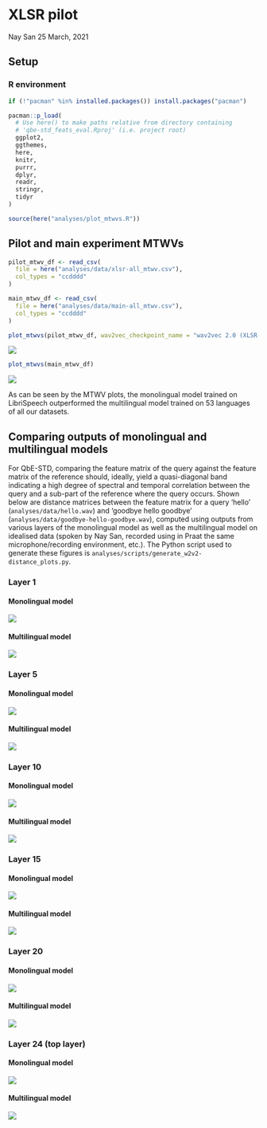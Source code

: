 XLSR pilot
================
Nay San
25 March, 2021

## Setup

### R environment

``` r
if (!"pacman" %in% installed.packages()) install.packages("pacman")

pacman::p_load(
  # Use here() to make paths relative from directory containing
  # 'qbe-std_feats_eval.Rproj' (i.e. project root)
  ggplot2,
  ggthemes,
  here,
  knitr,
  purrr,
  dplyr,
  readr,
  stringr,
  tidyr
)

source(here("analyses/plot_mtwvs.R"))
```

## Pilot and main experiment MTWVs

``` r
pilot_mtwv_df <- read_csv(
  file = here("analyses/data/xlsr-all_mtwv.csv"),
  col_types = "ccdddd"
)

main_mtwv_df <- read_csv(
  file = here("analyses/data/main-all_mtwv.csv"),
  col_types = "ccdddd"
)
```

``` r
plot_mtwvs(pilot_mtwv_df, wav2vec_checkpoint_name = "wav2vec 2.0 (XLSR-53)")
```

![](xlsr-pilot_files/figure-gfm/Pilot%20MTWVs%20plot-1.png)<!-- -->

``` r
plot_mtwvs(main_mtwv_df)
```

![](xlsr-pilot_files/figure-gfm/Main%20MTWVs%20plot-1.png)<!-- -->

As can be seen by the MTWV plots, the monolingual model trained on
LibriSpeech outperformed the multilingual model trained on 53 languages
of all our datasets.

## Comparing outputs of monolingual and multilingual models

For QbE-STD, comparing the feature matrix of the query against the
feature matrix of the reference should, ideally, yield a quasi-diagonal
band indicating a high degree of spectral and temporal correlation
between the query and a sub-part of the reference where the query
occurs. Shown below are distance matrices between the feature matrix for
a query ‘hello’ (`analyses/data/hello.wav`) and ‘goodbye hello goodbye’
(`analyses/data/goodbye-hello-goodbye.wav`), computed using outputs from
various layers of the monolingual model as well as the multilingual
model on idealised data (spoken by Nay San, recorded using in Praat the
same microphone/recording environment, etc.). The Python script used to
generate these figures is
`analyses/scripts/generate_w2v2-distance_plots.py`.

### Layer 1

#### Monolingual model

![](xlsr-pilot_files/mono-T1.png)

#### Multilingual model

![](xlsr-pilot_files/xlsr-T1.png)

### Layer 5

#### Monolingual model

![](xlsr-pilot_files/mono-T5.png)

#### Multilingual model

![](xlsr-pilot_files/xlsr-T5.png)

### Layer 10

#### Monolingual model

![](xlsr-pilot_files/mono-T10.png)

#### Multilingual model

![](xlsr-pilot_files/xlsr-T10.png)

### Layer 15

#### Monolingual model

![](xlsr-pilot_files/mono-T15.png)

#### Multilingual model

![](xlsr-pilot_files/xlsr-T15.png)

### Layer 20

#### Monolingual model

![](xlsr-pilot_files/mono-T20.png)

#### Multilingual model

![](xlsr-pilot_files/xlsr-T20.png)

### Layer 24 (top layer)

#### Monolingual model

![](xlsr-pilot_files/mono-T24.png)

#### Multilingual model

![](xlsr-pilot_files/xlsr-T24.png)
